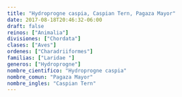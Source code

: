 ```yaml
---
title: "Hydroprogne caspia, Caspian Tern, Pagaza Mayor"
date: 2017-08-18T20:46:32-06:00
draft: false
reinos: ["Animalia"]
divisiones: ["Chordata"]
clases: ["Aves"]
ordenes: ["Charadriiformes"]
familias: ["Laridae "]
generos: ["Hydroprogne"]
nombre_cientifico: "Hydroprogne caspia"
nombre_comun: "Pagaza Mayor"
nombre_ingles: "Caspian Tern"
---
```

